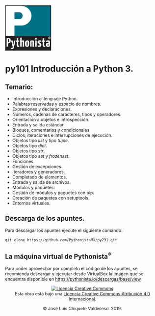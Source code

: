 [![imagenes](imagenes/pythonista.png)](https://pythonista.mx)

# py101 Introducción a Python 3.

## Temario:

* Introducción al lenguaje Python.
* Palabras reservadas y espacio de nombres.
* Expresiones y declaraciones.
* Números, cadenas de caracteres, tipos y operadores.
* Orientación a objetos e introspección.
* Entrada y salida estándar.
* Bloques, comentarios y condicionales.
* Ciclos, iteraciones e interrupciones de ejecución.
* Objetos tipo _list_ y tipo _tuple_.
* Objetos tipo _dict_.
* Objetos tipo _str_. 
* Objetos tipo _set_ y _frozenset_.
* Funciones.
* Gestión de excepciones.
* Iteradores y generadores.
* Completado de elementos.
* Entrada y salida de archivos.
* Módulos y paquetes.
* Gestión de módulos y paquetes con pip.
* Creación de paquetes con setuptools.
* Entornos virtuales.  

## Descarga de los apuntes.

Para descargar los apuntes ejecute el siguiente comando:
```
git clone https://github.com/PythonistaMX/py231.git
```

## La máquina virtual de Pythonista<sup>®</sup>

Para poder aprovechar por completo el código de los apuntes, se recomienda descargar y ejecutar desde VirtualBox la imagen que se encuentra disponible en https://pythonista.io/descargas/base/view.


<p style="text-align: center"><a rel="license" href="http://creativecommons.org/licenses/by/4.0/"><img alt="Licencia Creative Commons" style="border-width:0" src="https://i.creativecommons.org/l/by/4.0/80x15.png" /></a><br />Esta obra está bajo una <a rel="license" href="http://creativecommons.org/licenses/by/4.0/">Licencia Creative Commons Atribución 4.0 Internacional</a>.</p>
<p style="text-align: center">&copy; José Luis Chiquete Valdivieso. 2019.</p>